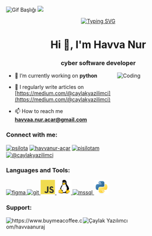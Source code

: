 ![Gif Başlığı](https://cdn.dribbble.com/users/416610/screenshots/4801105/media/0f73533e44c089e41c3290d4535491ad.gif)
![](https://komarev.com/ghpvc/?username=CagatayAkkas&color=blue)
<div align="center">
 <a href="https://github.com/HavvaNurAcar">
  <img src="https://readme-typing-svg.demolab.com?font=Fira+Code&size=28&duration=3000&pause=500&center=true&vCenter=true&width=435&lines=%e2%9c%a8+Çaylak+Yazılımcı+ %f0%9f%92%bb;%f0%9f%93%9a+Cyber+Security+%f0%9f%92%bb;Welcome+To+My+Profile+%f0%9f%91%80"alt="Typing SVG" />
 </a>
</div>

<h1 align="center">Hi 👋, I'm Havva Nur</h1>
<h3 align="center"> cyber software developer</h3>

<img src="https://cdn.dribbble.com/users/1162077/screenshots/3848914/programmer.gif" alt="Coding" width="200" height="200" align="right">

- 🔭 I’m currently working on **python**

- 📝 I regularly write articles on [https://medium.com/@caylakyazilimci](https://medium.com/@caylakyazilimci)

- 📫 How to reach me **havvaa.nur.acar@gmail.com**

<h3 align="left">Connect with me:</h3>
<p align="left">
<a href="https://twitter.com/psilota" target="blank"><img align="center" src="https://raw.githubusercontent.com/rahuldkjain/github-profile-readme-generator/master/src/images/icons/Social/twitter.svg" alt="psilota" height="30" width="40" /></a>
<a href="https://linkedin.com/in/havvanur-açar" target="blank"><img align="center" src="https://raw.githubusercontent.com/rahuldkjain/github-profile-readme-generator/master/src/images/icons/Social/linked-in-alt.svg" alt="havvanur-açar" height="30" width="40" /></a>
<a href="https://instagram.com/pisilotam" target="blank"><img align="center" src="https://raw.githubusercontent.com/rahuldkjain/github-profile-readme-generator/master/src/images/icons/Social/instagram.svg" alt="pisilotam" height="30" width="40" /></a>
<a href="https://medium.com/@caylakyazilimci" target="blank"><img align="center" src="https://raw.githubusercontent.com/rahuldkjain/github-profile-readme-generator/master/src/images/icons/Social/medium.svg" alt="@caylakyazilimci" height="30" width="40" /></a>
</p>

<h3 align="left">Languages and Tools:</h3>
<p align="left"> <a href="https://www.figma.com/" target="_blank" rel="noreferrer"> <img src="https://www.vectorlogo.zone/logos/figma/figma-icon.svg" alt="figma" width="40" height="40"/> </a> <a href="https://git-scm.com/" target="_blank" rel="noreferrer"> <img src="https://www.vectorlogo.zone/logos/git-scm/git-scm-icon.svg" alt="git" width="40" height="40"/> </a> <a href="https://developer.mozilla.org/en-US/docs/Web/JavaScript" target="_blank" rel="noreferrer"> <img src="https://raw.githubusercontent.com/devicons/devicon/master/icons/javascript/javascript-original.svg" alt="javascript" width="40" height="40"/> </a> <a href="https://www.linux.org/" target="_blank" rel="noreferrer"> <img src="https://raw.githubusercontent.com/devicons/devicon/master/icons/linux/linux-original.svg" alt="linux" width="40" height="40"/> </a> <a href="https://www.microsoft.com/en-us/sql-server" target="_blank" rel="noreferrer"> <img src="https://www.svgrepo.com/show/303229/microsoft-sql-server-logo.svg" alt="mssql" width="40" height="40"/> </a> <a href="https://www.python.org" target="_blank" rel="noreferrer"> <img src="https://raw.githubusercontent.com/devicons/devicon/master/icons/python/python-original.svg" alt="python" width="40" height="40"/> </a> </p>

<h3 align="left">Support:</h3>
<p><a href="https://www.buymeacoffee.com/https://www.buymeacoffee.com/havvaanuraj"> <img align="left" src="https://cdn.buymeacoffee.com/buttons/v2/default-yellow.png" height="50" width="210" alt="https://www.buymeacoffee.com/havvaanuraj" /></a><a href="https://ko-fi.com/Çaylak Yazılımcı"> <img align="left" src="https://cdn.ko-fi.com/cdn/kofi3.png?v=3" height="50" width="210" alt="Çaylak Yazılımcı" /></a></p><br><br>
